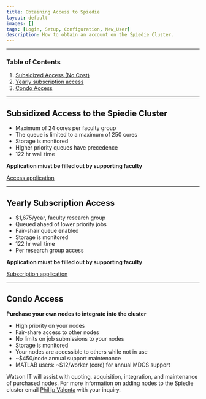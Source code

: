 ```yaml
---
title: Obtaining Access to Spiedie
layout: default
images: []
tags: [Login, Setup, Configuration, New_User]
description: How to obtain an account on the Spiedie Cluster.
---
```


***


### Table of Contents  

 1. [Subsidized Access (No Cost)](#subsidized)
 2. [Yearly subscription access](#yearly)  
 3. [Condo Access](#condo)

***

## <a name="subsidized"></a>Subsidized Access to the Spiedie Cluster


* Maximum of 24 cores per faculty group
* The queue is limited to a maximum of 250 cores
* Storage is monitored
* Higher priority queues have precedence
* 122 hr wall time

**Application miust be filled out by supporting faculty**

<a href="https://docs.google.com/a/binghamton.edu/forms/d/e/1FAIpQLSe3VQGT37cE1wC1IHz9sQDasEgna2JYqpjLTCFUSOAu5SlCUQ/viewform?usp=sf_link" target="_blank">Access application</a>

***

## <a name="yearly"></a> Yearly Subscription Access

* $1,675/year, faculty research group
* Queued ahaed of lower priority jobs
* Fair-shair queue enabled
* Storage is monitored
* 122 hr wall time
* Per research group access

**Application miust be filled out by supporting faculty**

<a href="https://goo.gl/forms/EKbW3DUSoasTuphu1" target="_blank" >Subscription application</a>

***

## <a name="condo"> </a> Condo Access

**Purchase your own nodes to integrate into the cluster**

* High priority on your nodes
* Fair-share access to other nodes
* No limits on job submissions to your nodes
* Storage is monitored
* Your nodes are accessible to others while not in use
* ~$450/node annual support maintenance
* MATLAB users: ~$12/worker (core) for annual MDCS support

Watson IT will assist with quoting, acquisition, integration, and maintenance of purchased nodes.
For more information on adding nodes to the Spiedie cluster email <a href="mailto:pvalenta@binghamton.edu">Phillip Valenta</a> with your inquiry.


